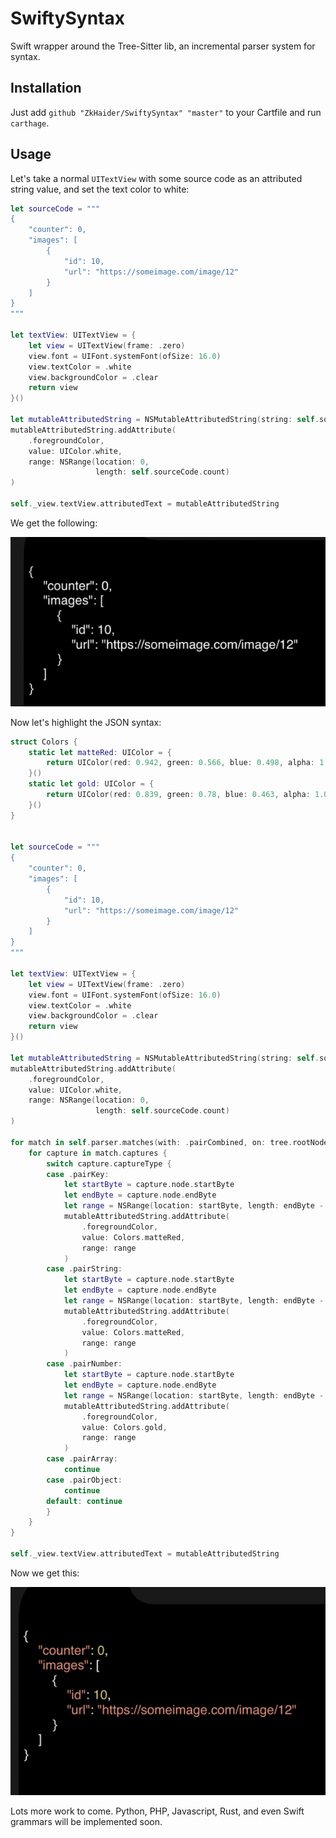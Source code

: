 # SwiftySyntax
Swift wrapper around the Tree-Sitter lib, an incremental parser system for syntax.

## Installation 

Just add `github "ZkHaider/SwiftySyntax" "master"` to your Cartfile and run `carthage`.

## Usage

Let's take a normal `UITextView` with some source code as an attributed string value, and set the text color to white:

```swift 
let sourceCode = """
{
    "counter": 0,
    "images": [
        {
            "id": 10,
            "url": "https://someimage.com/image/12"
        }
    ]
}
"""

let textView: UITextView = {
    let view = UITextView(frame: .zero)
    view.font = UIFont.systemFont(ofSize: 16.0)
    view.textColor = .white
    view.backgroundColor = .clear
    return view
}()

let mutableAttributedString = NSMutableAttributedString(string: self.sourceCode)
mutableAttributedString.addAttribute(
    .foregroundColor,
    value: UIColor.white,
    range: NSRange(location: 0, 
                   length: self.sourceCode.count)
)

self._view.textView.attributedText = mutableAttributedString
```

We get the following:

<img src="https://github.com/ZkHaider/SwiftySyntax/blob/master/imgs/nothighlighted.png" />

Now let's highlight the JSON syntax:

```swift
struct Colors {
    static let matteRed: UIColor = {
        return UIColor(red: 0.942, green: 0.566, blue: 0.498, alpha: 1.0)
    }()
    static let gold: UIColor = {
        return UIColor(red: 0.839, green: 0.78, blue: 0.463, alpha: 1.0)
    }()
}


let sourceCode = """
{
    "counter": 0,
    "images": [
        {
            "id": 10,
            "url": "https://someimage.com/image/12"
        }
    ]
}
"""

let textView: UITextView = {
    let view = UITextView(frame: .zero)
    view.font = UIFont.systemFont(ofSize: 16.0)
    view.textColor = .white
    view.backgroundColor = .clear
    return view
}()

let mutableAttributedString = NSMutableAttributedString(string: self.sourceCode)
mutableAttributedString.addAttribute(
    .foregroundColor,
    value: UIColor.white,
    range: NSRange(location: 0, 
                   length: self.sourceCode.count)
)

for match in self.parser.matches(with: .pairCombined, on: tree.rootNode) {
    for capture in match.captures {
        switch capture.captureType {
        case .pairKey:
            let startByte = capture.node.startByte
            let endByte = capture.node.endByte
            let range = NSRange(location: startByte, length: endByte - startByte)
            mutableAttributedString.addAttribute(
                .foregroundColor,
                value: Colors.matteRed,
                range: range
            )
        case .pairString:
            let startByte = capture.node.startByte
            let endByte = capture.node.endByte
            let range = NSRange(location: startByte, length: endByte - startByte)
            mutableAttributedString.addAttribute(
                .foregroundColor,
                value: Colors.matteRed,
                range: range
            )
        case .pairNumber:
            let startByte = capture.node.startByte
            let endByte = capture.node.endByte
            let range = NSRange(location: startByte, length: endByte - startByte)
            mutableAttributedString.addAttribute(
                .foregroundColor,
                value: Colors.gold,
                range: range
            )
        case .pairArray:
            continue
        case .pairObject:
            continue
        default: continue
        }
    }
}

self._view.textView.attributedText = mutableAttributedString
```

Now we get this:

<img src="https://github.com/ZkHaider/SwiftySyntax/blob/master/imgs/highlighted.png" />

Lots more work to come. Python, PHP, Javascript, Rust, and even Swift grammars will be implemented soon.
